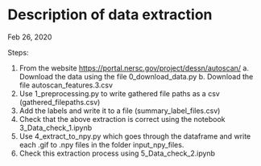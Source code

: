 # Description of data extraction
Feb 26, 2020


Steps:
1. From the website https://portal.nersc.gov/project/dessn/autoscan/
    a. Download the data using the file 0_download_data.py
    b. Download the file autoscan_features.3.csv 
2. Use 1_preprocessing.py to write gathered file paths as a csv (gathered_filepaths.csv)
3. Add the labels and write it to a file (summary_label_files.csv)
4. Check that the above extraction is correct using the notebook 3_Data_check_1.ipynb
5. Use 4_extract_to_npy.py which goes through the dataframe and write each .gif to .npy files in the folder input_npy_files.
6. Check this extraction process using 5_Data_check_2.ipynb 

